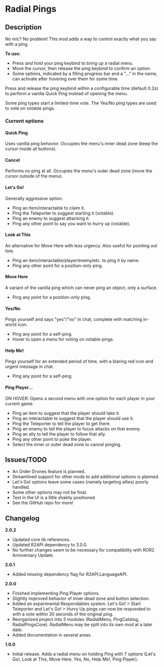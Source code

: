 # Radial Pings

## Description

No mic? No problem! This mod adds a way to control exactly what you say with a ping.

**To use:**

- Press *and hold* your ping keybind to bring up a radial menu.
- Move the cursor, then release the ping keybind to confirm an option.
- Some options, indicated by a filling progress bar and a "..." in the name, can activate after hovering over them for some time.

Press and release the ping keybind within a configurable time (default 0.2s) to perform a vanilla Quick Ping instead of opening the menu.

Some ping types start a limited-time vote. The Yes/No ping types are used to vote on votable pings.

### Current options

#### Quick Ping

Uses vanilla ping behavior. Occupies the menu's inner dead zone (keep the cursor inside all buttons).

#### Cancel

Performs no ping at all. Occupies the menu's outer dead zone (move the cursor outside of the menu).

#### Let's Go!

Generally aggressive option.

- Ping an item/interactable to claim it.
- Ping the Teleporter to suggest starting it (votable).
- Ping an enemy to suggest attacking it.
- Ping any other point to say you want to hurry up (votable).

#### Look at This

An alternative for Move Here with less urgency. Also useful for pointing out lore.

- Ping an item/interactable/player/enemy/etc. to ping it by name.
- Ping any other point for a position-only ping.

#### Move Here

A variant of the vanilla ping which can never ping an object, only a surface.

- Ping any point for a position-only ping.

#### Yes/No

Pings yourself and says "yes"/"no" in chat, complete with matching in-world icon.

- Ping any point for a self-ping.
- Hover to open a menu for voting on votable pings.

#### Help Me!

Pings yourself for an extended period of time, with a blaring red icon and urgent message in chat.

- Ping any point for a self-ping.

#### Ping Player...

ON HOVER: Opens a second menu with one option for each player in your current game.

- Ping an item to suggest that the player should take it.
- Ping an interactable to suggest that the player should use it.
- Ping the Teleporter to tell the player to get there.
- Ping an enemy to tell the player to focus attacks on that enemy.
- Ping an ally to tell the player to follow that ally.
- Ping any other point to poke the player.
- Select the inner or outer dead zone to cancel pinging.

## Issues/TODO

- An Order Drones feature is planned.
- Streamlined support for other mods to add additional options is planned.
- Let's Go! options leave some cases (namely targeting allies) poorly handled.
- Some other options may not be final.
- Text in the UI is a little shakily positioned.
- See the GitHub repo for more!

## Changelog

**2.0.2**

- Updated core lib references.
- Updated R2API dependency to 3.0.0.
- No further changes seem to be necessary for compatibility with ROR2 Anniversary Update.

**2.0.1**

- Added missing dependency flag for R2API.LanguageAPI.

**2.0.0**

- Finished implementing Ping Player options.
- Slightly improved behavior of inner dead zone and button selection.
- Added an experimental Respondables system. Let's Go! > Start Teleporter and Let's Go! > Hurry Up pings can now be responded to with a vote within 30 seconds of the original ping.
- Reorganized project into 3 modules (RadialMenu, PingCatalog, RadialPingsCore). RadialMenu may be split into its own mod at a later date.
- Added documentation in several areas.

**1.0.0**

- Initial release. Adds a radial menu on holding Ping with 7 options (Let's Go!, Look at This, Move Here, Yes, No, Help Me!, Ping Player).